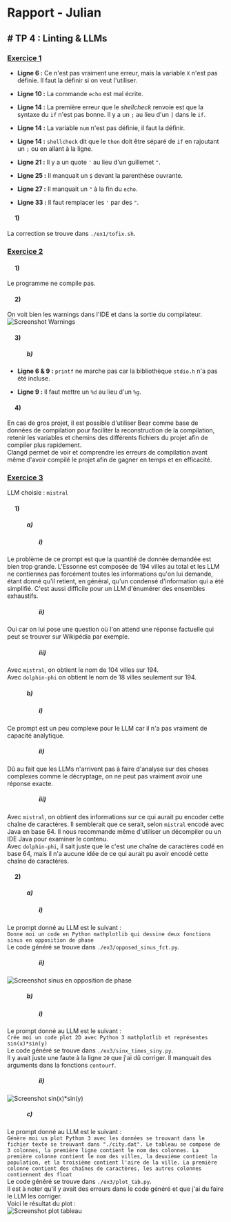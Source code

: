 # Rapport - Julian

## # TP 4 : Linting & LLMs



### <u> Exercice 1 </u>

* **Ligne 6 :** Ce n'est pas vraiment une erreur, mais la variable `X` n'est pas définie. Il faut la définir si on veut l'utiliser.

* **Ligne 10 :** La commande `echo` est mal écrite.

* **Ligne 14 :** La première erreur que le *shellcheck* renvoie est que la syntaxe du `if` n'est pas bonne. Il y a un `;` au lieu d'un `]` dans le  `if`.

* **Ligne 14 :** La variable `num` n'est pas définie, il faut la définir.

* **Ligne 14 :** `shellcheck` dit que le `then` doit être séparé de `if` en rajoutant un `;` ou en allant à la ligne.

* **Ligne 21 :** Il y a un quote `'` au lieu d'un guillemet `"`.

* **Ligne 25 :** Il manquait un `$` devant la parenthèse ouvrante.

* **Ligne 27 :** Il manquait un `"` à la fin du `echo`.

* **Ligne 33 :** Il faut remplacer les `'` par des `"`. 


#### &emsp; 1)
La correction se trouve dans `./ex1/tofix.sh`.



### <u> Exercice 2 </u>


#### &emsp; 1)
Le programme ne compile pas.

#### &emsp; 2)
On voit bien les warnings dans l'IDE et dans la sortie du compilateur. <br>
![Screenshot Warnings](./medias/screenshot_warnings.png "Screenshot Warnings")

#### &emsp; 3)

##### &emsp;&emsp;&emsp; b)

* **Ligne 6 & 9 :** `printf` ne marche pas car la bibliothèque `stdio.h` n'a pas été incluse.

* **Ligne 9 :** Il faut mettre un `%d` au lieu d'un `%g`.


#### &emsp; 4)
En cas de gros projet, il est possible d'utiliser Bear comme base de données de compilation pour faciliter la reconstruction de la compilation, retenir les variables et chemins des différents fichiers du projet afin de compiler plus rapidement. <br>
Clangd permet de voir et comprendre les erreurs de compilation avant même d'avoir compilé le projet afin de gagner en temps et en efficacité.



### <u> Exercice 3 </u>

LLM choisie : `mistral`


#### &emsp; 1)

##### &emsp;&emsp;&emsp; a)

##### &emsp;&emsp;&emsp;&emsp;&emsp; i)
Le problème de ce prompt est que la quantité de donnée demandée est bien trop grande. L'Essonne est composée de 194 villes au total et les LLM ne contiennes pas forcément toutes les informations qu'on lui demande, étant donné qu'il retient, en général, qu'un condensé d'information qui a été simplifié. C'est aussi difficile pour un LLM d'énumérer des ensembles exhaustifs.

##### &emsp;&emsp;&emsp;&emsp;&emsp; ii)
Oui car on lui pose une question où l'on attend une réponse factuelle qui peut se trouver sur Wikipédia par exemple. 

##### &emsp;&emsp;&emsp;&emsp;&emsp; iii)
Avec `mistral`, on obtient le nom de 104 villes sur 194. <br>
Avec `dolphin-phi` on obtient le nom de 18 villes seulement sur 194.

##### &emsp;&emsp;&emsp; b)

##### &emsp;&emsp;&emsp;&emsp;&emsp; i)
Ce prompt est un peu complexe pour le LLM car il n'a pas vraiment de capacité analytique.

##### &emsp;&emsp;&emsp;&emsp;&emsp; ii)
Dû au fait que les LLMs n'arrivent pas à faire d'analyse sur des choses complexes comme le décryptage, on ne peut pas vraiment avoir une réponse exacte. 

##### &emsp;&emsp;&emsp;&emsp;&emsp; iii)
Avec `mistral`, on obtient des informations sur ce qui aurait pu encoder cette chaîne de caractères. Il semblerait que ce serait, selon `mistral` encodé avec Java en base 64. Il nous recommande même d'utiliser un décompiler ou un IDE Java pour examiner le contenu. <br>
Avec `dolphin-phi`, il sait juste que le c'est une chaîne de caractères codé en base 64, mais il n'a aucune idée de ce qui aurait pu avoir encodé cette chaîne de caractères.


#### &emsp; 2)

##### &emsp;&emsp;&emsp; a)

##### &emsp;&emsp;&emsp;&emsp;&emsp; i)
Le prompt donné au LLM est le suivant : <br>
`Donne moi un code en Python mathplotlib qui dessine deux fonctions sinus en opposition de phase` <br>
Le code généré se trouve dans `./ex3/opposed_sinus_fct.py`.

##### &emsp;&emsp;&emsp;&emsp;&emsp; ii)
![Screenshot sinus en opposition de phase](./medias/screenshot_opposed_sinus_fct.png "Screenshot sinus en opposition de phase")

##### &emsp;&emsp;&emsp; b)

##### &emsp;&emsp;&emsp;&emsp;&emsp; i)
Le prompt donné au LLM est le suivant : <br>
`Crée moi un code plot 2D avec Python 3 mathplotlib et représentes sin(x)*sin(y)` <br>
Le code généré se trouve dans `./ex3/sinx_times_siny.py`. <br>
Il y avait juste une faute à la ligne `20` que j'ai dû corriger. Il manquait des arguments dans la fonctions `contourf`.

##### &emsp;&emsp;&emsp;&emsp;&emsp; ii)
![Screenshot sin(x)*sin(y)](./medias/screenshot_sinx_times_siny.png "Screenshot sin(x)*sin(y)")

##### &emsp;&emsp;&emsp; c)
Le prompt donné au LLM est le suivant : <br>
`Génère moi un plot Python 3 avec les données se trouvant dans le fichier texte se trouvant dans "./city.dat". Le tableau se compose de 3 colonnes, la première ligne contient le nom des colonnes. La première colonne contient le nom des villes, la deuxième contient la population, et la troisième contient l'aire de la ville. La première colonne contient des chaînes de caractères, les autres colonnes contiennent des float` <br>
Le code généré se trouve dans `./ex3/plot_tab.py`. <br>
Il est à noter qu'il y avait des erreurs dans le code généré et que j'ai du faire le LLM les corriger. <br>
Voici le résultat du plot : <br>
![Screenshot plot tableau](./medias/screenshot_plot_tab.png "Screenshot plot tableau")

